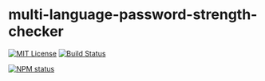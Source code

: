 # multi-language-password-strength-checker

[![MIT License](https://img.shields.io/badge/license-mit-green.svg?style=flat-square)](https://opensource.org/licenses/MIT)
[![Build Status](https://travis-ci.com/oprogramador/multi-language-password-strength-checker.svg?branch=master)](https://travis-ci.com/oprogramador/multi-language-password-strength-checker
)

[![NPM status](https://nodei.co/npm/multi-language-password-strength-checker.png?downloads=true&stars=true)](https://npmjs.org/package/multi-language-password-strength-checker
)
